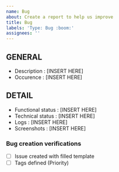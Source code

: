 ```yaml
---
name: Bug
about: Create a report to help us improve
title: Bug
labels: 'Type: Bug :boom:'
assignees: ''
---
```


## GENERAL

- Description : [INSERT HERE]
- Occurence : [INSERT HERE]

## DETAIL

- Functional status : [INSERT HERE]
- Technical status : [INSERT HERE]
- Logs : [INSERT HERE]
- Screenshots : [INSERT HERE]

### Bug creation verifications

- [ ] Issue created with filled template
- [ ] Tags defined (Priority)
